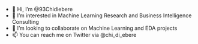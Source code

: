 - 👋 Hi, I’m @93Chidiebere
- 👀 I’m interested in Machine Learning Research and Business Intelligence Consulting
- 💞️ I’m looking to collaborate on Machine Learning and EDA projects
- 📫 You can reach me on Twitter via @chi_di_ebere 

<!---
93Chidiebere/93Chidiebere is a ✨ special ✨ repository because its `README.md` (this file) appears on your GitHub profile.
You can click the Preview link to take a look at your changes.
--->
